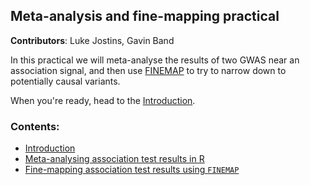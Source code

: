 ## Meta-analysis and fine-mapping practical

**Contributors**: Luke Jostins, Gavin Band

In this practical we will meta-analyse the results of two GWAS near an association signal, and then use [FINEMAP](https://www.finemap.me) to try to narrow down to potentially causal variants.

When you're ready, head to the [Introduction](Introduction.md).

### Contents:

* [Introduction](Introduction.md)
* [Meta-analysing association test results in R](Meta-analysis.md)
* [Fine-mapping association test results using `FINEMAP`](Fine-mapping.md)


